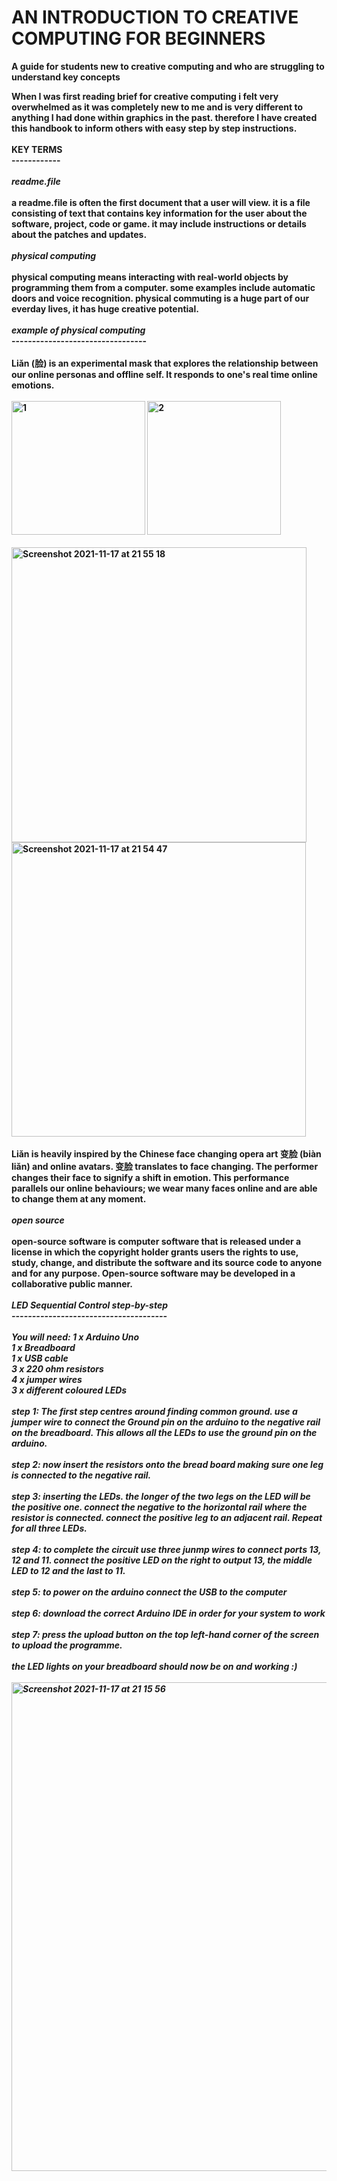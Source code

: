 # <strong>AN INTRODUCTION TO CREATIVE COMPUTING FOR BEGINNERS
A guide for students new to creative computing and who are struggling to understand key concepts
</p>
When I was first reading brief for creative computing i felt very overwhelmed as it was completely new to me and is very different to anything 
I had done within graphics in the past. therefore I have created this handbook to inform others with easy step by step instructions.
<br>
<br>
<strong> KEY TERMS 
  <br>
  ------------
  <br>
  <br>
  <em>readme.file</em>
  <br>
  <br>
  a readme.file is often the first document that a user will view. it is a file consisting of text that contains key information for the user about the software, project, code or game.
  it may include instructions or details about the patches and updates.
  <br>
  <br>
  <em>physical computing</em>
    <br>
    <br>
    physical computing means interacting with real-world objects by programming them from a computer. some examples include automatic doors and voice recognition. physical commuting is a huge part of our everday lives, it has huge creative potential.
  <br>
  <br>
  <em>example of physical computing</em>
  <br>
  ---------------------------------
  <br>
  <br>
  <strong>Liǎn (脸) </strong>
  is an experimental mask that explores the relationship between our online personas and offline self. It responds to one's real time online emotions.
  <br>
  <br>

    
   <img width="214" alt="1" src="https://user-images.githubusercontent.com/94471736/142250326-47e925f5-e54b-4b22-a803-554139a10f6e.png">
<img width="214" alt="2" src="https://user-images.githubusercontent.com/94471736/142250330-be0ffff7-a7ad-436a-9441-4c8a83782870.png">
<br>
  <br>
  <img width="472" alt="Screenshot 2021-11-17 at 21 55 18" src="https://user-images.githubusercontent.com/94471736/142289081-5d54cb6b-ec96-42db-84de-81a7337c4f41.png">
<img width="471" alt="Screenshot 2021-11-17 at 21 54 47" src="https://user-images.githubusercontent.com/94471736/142289213-ce52c5c6-0eed-4e7c-aba7-8786671d2d24.png">
  
  <br>
  <br>
  Liǎn is heavily inspired by the Chinese face changing opera art 变脸 (biàn liǎn) and online avatars. 变脸 translates to face changing. The performer changes their face to signify a shift in emotion. This performance parallels our online behaviours; we wear many faces online and are able to change them at any moment.
  <br>
 <br>
  <em>open source</em>
    <br>
  <br>
 open-source software is computer software that is released under a license in which the copyright holder grants users the rights to use, study, change, and distribute the software and its source code to anyone and for any purpose. Open-source software may be developed in a collaborative public manner.
<br>
  <br>
  <em>LED Sequential Control step-by-step<em/>
    <br>
    --------------------------------------
    <br>
    <br>
    You will need:
1 x Arduino Uno
    <br>
1 x Breadboard 
    <br>
1 x USB cable
    <br>
3 x 220 ohm resistors 
    <br>
4 x jumper wires
    <br>
3 x different coloured LEDs 
<br>
    <br>
   <em> step 1: <em/> 
     The first step centres around finding common ground. use a jumper wire to connect the Ground pin on the arduino to the negative rail on the breadboard. This allows all the LEDs to use the ground pin on the arduino.
     <br>
     <br>
     <em> step 2:<em/> 
       now insert the resistors onto the bread board making sure one leg is connected to the negative rail.
       <br>
       <br>
       <em> step 3: <em/> 
         inserting the LEDs. the longer of the two legs on the LED will be the positive one. connect the negative to the horizontal rail where the resistor is connected. connect the positive leg to an adjacent rail. Repeat for all three LEDs.
         <br>
         <br>
         <em> step 4: <em/> 
           to complete the circuit use three junmp wires to connect ports 13, 12 and 11. connect the positive LED on the right to output 13, the middle LED to 12 and the last to 11.
           <br>
           <br>
         <em> step 5: <em/> 
           to power on the arduino connect the USB to the computer
           <br>
           <br>
           <em>step 6:<em/>
             download the correct Arduino IDE in order for your system to work
             <br> 
             <br>
             <em>step 7: </em>
               press the upload button on the top left-hand corner of the screen to upload the programme.
<br>
               <br>
               the LED lights on your breadboard should now be on and working :)
             <br>
             <br>
             <img width="782" alt="Screenshot 2021-11-17 at 21 15 56" src="https://user-images.githubusercontent.com/94471736/142288184-1b32adea-81be-4573-83ec-d2fb9172aa46.png">
             
             
         
    
